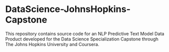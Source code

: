 # DataScience-JohnsHopkins-Capstone
This repository contains source code for an NLP Predictive Text Model Data Product developed for the Data Science Specialization Capstone through The Johns Hopkins University and Coursera.
